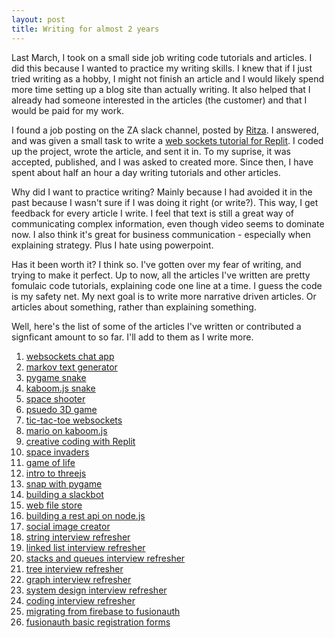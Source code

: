 ```yaml
---
layout: post
title: Writing for almost 2 years
---
```


Last March, I took on a small side job writing code tutorials and articles. I did this because I wanted to practice my writing skills. I knew that if I just tried writing as a hobby, I might not finish an article and I would likely spend more time setting up a blog site than actually writing. It also helped that I already had someone interested in the articles (the customer) and that I would be paid for my work.

I found a job posting on the ZA slack channel, posted by [Ritza](link). I answered, and was given a small task to write a [web sockets tutorial for Replit](link). I coded up the project, wrote the article, and sent it in. To my suprise, it was accepted, published, and I was asked to created more. Since then, I have spent about half an hour a day writing tutorials and other articles. 

Why did I want to practice writing? Mainly because I had avoided it in the past because I wasn't sure if I was doing it right (or write?). This way, I get feedback for every article I write. I feel that text is still a great way of communicating complex information, even though video seems to dominate now. I also think it's great for business communication - especially when explaining strategy. Plus I hate using powerpoint.

Has it been worth it? I think so. I've gotten over my fear of writing, and trying to make it perfect. Up to now, all the articles I've written are pretty fomulaic code tutorials, explaining code one line at a time. I guess the code is my safety net. My next goal is to write more narrative driven articles. Or articles about something, rather than explaining something.

Well, here's the list of some of the articles I've written or contributed a signficant amount to so far. I'll add to them as I write more. 

1. [websockets chat app](https://docs.replit.com/tutorials/repl-chat)
1. [markov text generator](https://docs.replit.com/tutorials/predictive-text-engine)
1. [pygame snake](https://docs.replit.com/tutorials/build-snake-with-pygame)
1. [kaboom.js snake](https://docs.replit.com/tutorials/build-snake-with-kaboom)
1. [space shooter](https://docs.replit.com/tutorials/build-space-shooter-with-kaboom)
1. [psuedo 3D game](https://docs.replit.com/tutorials/build-3d-game-with-kaboom)
1. [tic-tac-toe websockets](https://docs.replit.com/tutorials/build-tictactoe-with-websockets-kaboom)
1. [mario on kaboom.js ](https://docs.replit.com/tutorials/build-mario-with-kaboom)
1. [creative coding with Replit](https://docs.replit.com/tutorials/creative-coding)
1. [space invaders](https://docs.replit.com/tutorials/build-space-invaders-with-kaboom)
1. [game of life](https://docs.replit.com/tutorials/game-of-life-kaboom)
1. [intro to threejs](https://docs.replit.com/tutorials/3D-rendering-with-threejs)
1. [snap with pygame](https://docs.replit.com/tutorials/build-card-game-pygame)
1. [building a slackbot](https://codecapsules.io/docs/tutorials/build-slackbot-with-node/)
1. [web file store](https://codecapsules.io/docs/tutorials/build-a-web-file-store/)
1. [building a rest api on node.js](https://codecapsules.io/docs/tutorials/game-catalogue-with-nodejs-and-mysql/)
1. [social image creator ](https://codecapsules.io/docs/tutorials/image-api/)
1. [string interview refresher](https://igotanoffer.com/blogs/tech/string-interview-questions#basics)
1. [linked list interview refresher](https://igotanoffer.com/blogs/tech/linked-list-interview-questions#basics)
1. [stacks and queues interview refresher](https://igotanoffer.com/blogs/tech/stacks-and-queues-interview-questions#basics)
1. [tree interview refresher](https://igotanoffer.com/blogs/tech/tree-interview-questions#basics)
1. [graph interview refresher](https://igotanoffer.com/blogs/tech/graph-interview-questions#basics)
1. [system design interview refresher](https://igotanoffer.com/blogs/tech/system-design-interview-questions)
1. [coding interview refresher](https://igotanoffer.com/blogs/tech/coding-interview-questions)
1. [migrating from firebase to fusionauth](https://fusionauth.io/docs/v1/tech/migration-guide/firebase)
1. [fusionauth basic registration forms](https://fusionauth.io/docs/v1/tech/guides/basic-registration-forms)